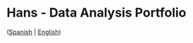 # Hans - Data Analysis Portfolio 
([Spanish](https://github.com/HansAllTech/Hans_Data_Analysis_Portfolio/blob/main/Proyectos.md#tabla-de-contenido-es--en) | [English](https://github.com/HansAllTech/Hans_Data_Analysis_Portfolio/blob/main/Projects.md#table-of-content-es--en))                           
                                                                                                                                                              
                                                                         
                                                                           
                                               
                                                   
                     
               
                  
        
     
    
 
 
  

